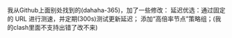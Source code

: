 我从Github上面别处找到的(dahaha-365)，加了一些修改：
     延迟优选：通过固定的 URL 进行测速，并定期(300s)测试更新延迟；
     添加“高倍率节点”策略组；(我的clash里面不支持出错了改不来)
